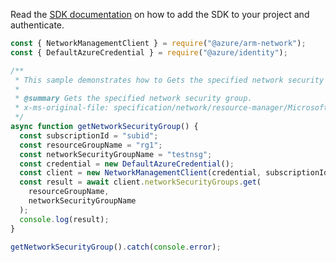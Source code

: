 Read the [SDK documentation](https://github.com/Azure/azure-sdk-for-js/blob/%40azure%2Farm-network_28.0.0/sdk/network/arm-network/README.md) on how to add the SDK to your project and authenticate.

```javascript
const { NetworkManagementClient } = require("@azure/arm-network");
const { DefaultAzureCredential } = require("@azure/identity");

/**
 * This sample demonstrates how to Gets the specified network security group.
 *
 * @summary Gets the specified network security group.
 * x-ms-original-file: specification/network/resource-manager/Microsoft.Network/stable/2021-08-01/examples/NetworkSecurityGroupGet.json
 */
async function getNetworkSecurityGroup() {
  const subscriptionId = "subid";
  const resourceGroupName = "rg1";
  const networkSecurityGroupName = "testnsg";
  const credential = new DefaultAzureCredential();
  const client = new NetworkManagementClient(credential, subscriptionId);
  const result = await client.networkSecurityGroups.get(
    resourceGroupName,
    networkSecurityGroupName
  );
  console.log(result);
}

getNetworkSecurityGroup().catch(console.error);
```
